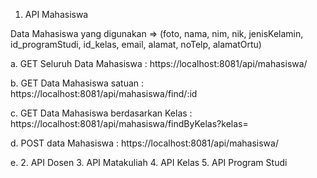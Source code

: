 1. API Mahasiswa

  Data Mahasiswa yang digunakan => (foto, nama, nim, nik, jenisKelamin, id_programStudi, id_kelas, email, alamat, noTelp, alamatOrtu)
  
  a. GET Seluruh Data Mahasiswa : https://localhost:8081/api/mahasiswa/
  
  b. GET Data Mahasiswa satuan : https://localhost:8081/api/mahasiswa/find/:id
  
  c. GET Data Mahasiswa berdasarkan Kelas : https://localhost:8081/api/mahasiswa/findByKelas?kelas=<value>
  
  d. POST data Mahasiswa : https://localhost:8081/api/mahasiswa/ 
  
  e. 
2. API Dosen
3. API Matakuliah
4. API Kelas
5. API Program Studi
